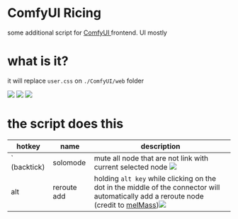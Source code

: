 # ComfyUI Ricing

some additional script for [ComfyUI ](https://github.com/comfyanonymous/ComfyUI) frontend. UI mostly

# what is it?

it will replace `user.css` on `./ComfyUI/web` folder

![](image/image1.png)
![](image/image2.png)
![](image/image3.png)

# the script does this

| hotkey        | name        | description                                                                                                                                                                                                             |
| ------------- | ----------- | ----------------------------------------------------------------------------------------------------------------------------------------------------------------------------------------------------------------------- |
| ` \(backtick) | solomode    | mute all node that are not link with current selected node ![](image/solomode.gif)                                                                                                                                      |
| alt           | reroute add | holding `alt key` while clicking on the dot in the middle of the connector will automatically add a reroute node (credit to [melMass](https://github.com/melMass/ComfyUI/commits?author=melMass))![](image/preview.gif) |

